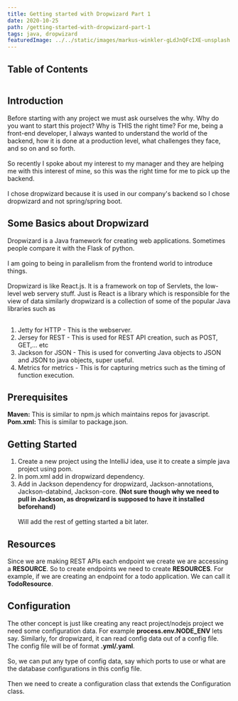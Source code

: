 ```yaml
---
title: Getting started with Dropwizard Part 1
date: 2020-10-25
path: /getting-started-with-dropwizard-part-1
tags: java, dropwizard
featuredImage: ../../static/images/markus-winkler-gLdJnQFcIXE-unsplash.jpg
---
```


## Table of Contents

```toc
```

## Introduction

Before starting with any project we must ask ourselves the why. Why do you want to start this project? Why is THIS the right time? For me, being a front-end developer, I always wanted to understand the world of the backend, how it is done at a production level, what challenges they face, and so on and so forth.
<br/><br/>
So recently I spoke about my interest to my manager and they are helping me with this interest of mine, so this was the right time for me to pick up the backend.
<br/><br/>
I chose dropwizard because it is used in our company's backend so I chose dropwizard and not spring/spring boot.


## Some Basics about Dropwizard

Dropwizard is a Java framework for creating web applications. Sometimes people compare it with the Flask of python. 
<br/><br/>
I am going to being in parallelism from the frontend world to introduce things.
<br/><br/>
Dropwizard is like React.js. It is a framework on top of Servlets, the low-level web servery stuff. Just is React is a library which is responsible for the view of data similarly dropwizard is a collection of some of the popular Java libraries such as
<br/><br/>
1. Jetty for HTTP - This is the webserver. 
2. Jersey for REST - This is used for REST API creation, such as POST, GET,... etc
3. Jackson for JSON - This is used for converting Java objects to JSON and JSON to java objects, super useful.
4. Metrics for metrics - This is for capturing metrics such as the timing of function execution.

## Prerequisites

**Maven:** This is similar to npm.js which maintains repos for javascript. <br/>
**Pom.xml:** This is similar to package.json.

## Getting Started

1. Create a new project using the IntelliJ idea, use it to create a simple java project using pom.
2. In pom.xml add in dropwizard dependency.
3. Add in Jackson dependency for dropwizard, Jackson-annotations, Jackson-databind, Jackson-core. **(Not sure though why we need to pull in Jackson, as dropwizard is supposed to have it installed beforehand)**
<br/><br/>
Will add the rest of getting started a bit later.

## Resources

Since we are making REST APIs each endpoint we create we are accessing a **RESOURCE**. So to create endpoints we need to create **RESOURCES**. For example, if we are creating an endpoint for a todo application. We can call it **TodoResource**.

## Configuration

The other concept is just like creating any react project/nodejs project we need some configuration data. For example **process.env.NODE_ENV** lets say. Similarly, for dropwizard, it can read config data out of a config file. The config file will be of format **.yml/.yaml**.
<br/><br/>
So, we can put any type of config data, say which ports to use or what are the database configurations in this config file. 
<br/><br/>
Then we need to create a configuration class that extends the Configuration class.
